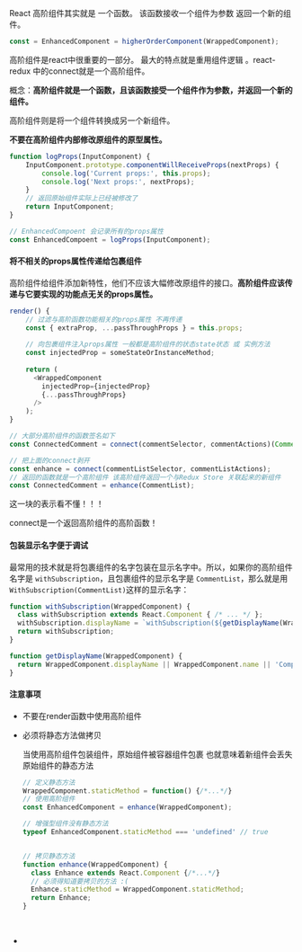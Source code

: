 React 高阶组件其实就是 一个函数。 该函数接收一个组件为参数 返回一个新的组件。

```javascript
const = EnhancedComponent = higherOrderComponent(WrappedComponent);
```

高阶组件是react中很重要的一部分。 最大的特点就是重用组件逻辑 。react-redux 中的connect就是一个高阶组件。

概念：**高阶组件就是一个函数，且该函数接受一个组件作为参数，并返回一个新的组件。**

高阶组件则是将一个组件转换成另一个新组件。



**不要在高阶组件内部修改原组件的原型属性。**

```javascript
function logProps(InputComponent) {
    InputComponent.prototype.componentWillReceiveProps(nextProps) {
        console.log('Current props:', this.props);
        console.log('Next props:', nextProps);
    }
    // 返回原始组件实际上已经被修改了
  	return InputComponent;
}

// EnhancedCompoent 会记录所有的props属性
const EnhancedCompoent = logProps(InputComponent);

```



#### 将不相关的props属性传递给包裹组件

高阶组件给组件添加新特性，他们不应该大幅修改原组件的接口。**高阶组件应该传递与它要实现的功能点无关的props属性。**

```javascript
render() {
    // 过滤与高阶函数功能相关的props属性 不再传递
    const { extraProp, ...passThroughProps } = this.props;
  
    // 向包裹组件注入props属性 一般都是高阶组件的状态state状态 或 实例方法
    const injectedProp = someStateOrInstanceMethod;
  
    return (
      <WrappedComponent
        injectedProp={injectedProp}
        {...passThroughProps}
      />
    );
}
```



```javascript
// 大部分高阶组件的函数签名如下
const ConnectedComment = connect(commentSelector, commentActions)(Comment);

// 把上面的connect剥开
const enhance = connect(commentListSelector, commentListActions);
// 返回的函数就是一个高阶组件 该高阶组件返回一个与Redux Store 关联起来的新组件
const ConnectedComment = enhance(CommentList);
```

这一块的表示看不懂！！！

connect是一个返回高阶组件的高阶函数！



#### 包装显示名字便于调试

最常用的技术就是将包裹组件的名字包装在显示名字中。所以，如果你的高阶组件名字是 `withSubscription`，且包裹组件的显示名字是 `CommentList`，那么就是用 `WithSubscription(CommentList)`这样的显示名字：

```javascript
function withSubscription(WrappedComponent) {
  class withSubscription extends React.Component { /* ... */ };
  withSubscription.displayName = `withSubscription(${getDisplayName(WrappedComponent)})`;
  return withSubscription;
}

function getDisplayName(WrappedComponent) {
  return WrappedComponent.displayName || WrappedComponent.name || 'Component';
}
```





#### 注意事项

* 不要在render函数中使用高阶组件

* 必须将静态方法做拷贝

  当使用高阶组件包装组件，原始组件被容器组件包裹 也就意味着新组件会丢失原始组件的静态方法

  ```javascript
  // 定义静态方法
  WrappedComponent.staticMethod = function() {/*...*/}
  // 使用高阶组件
  const EnhancedComponent = enhance(WrappedComponent);

  // 增强型组件没有静态方法
  typeof EnhancedComponent.staticMethod === 'undefined' // true


  // 拷贝静态方法
  function enhance(WrappedComponent) {
    class Enhance extends React.Component {/*...*/}
    // 必须得知道要拷贝的方法 :(
    Enhance.staticMethod = WrappedComponent.staticMethod;
    return Enhance;
  }
  ```

  ​

* ​







































































